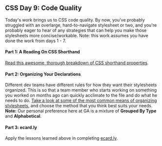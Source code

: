 ## CSS Day 9: Code Quality

Today's work brings us to CSS code quality. By now, you've probably struggled with an overlarge, hard-to-navigate stylesheet or two, and you're probably eager to hear of any strategies that can help you make those stylesheets more concise/workable. Note: this work assumes you have done the work from days 1 - 7.

#### Part 1: A Reading On CSS Shorthand

[Read this awesome, thorough breakdown of CSS shorthand properties](http://www.456bereastreet.com/archive/200502/efficient_css_with_shorthand_properties/). 

#### Part 2: Organizing Your Declarations

Different dev teams have different rules for how they want their stylesheets organized. This is so that a team member who starts working on something you worked on months ago can quickly acclimate to the file and do what he needs to do. [Take a look at some of the most common means of organizing stylesheets](http://css-tricks.com/new-poll-how-order-css-properties/), and choose the method that you think best suits your needs. __Note:__ Our personal preference here at GA is a mixture of __Grouped By Type__ and __Alphabetical__. 

#### Part 3: ecard.ly

Apply the lessons learned above in completing [ecard.ly](ecardly).




